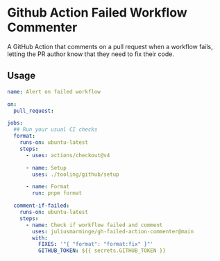 # Github Action Failed Workflow Commenter

A GitHub Action that comments on a pull request when a workflow fails,
letting the PR author know that they need to fix their code.

## Usage

```yaml
name: Alert on failed workflow

on:
  pull_request:

jobs:
  ## Run your usual CI checks
  format:
    runs-on: ubuntu-latest
    steps:
      - uses: actions/checkout@v4

      - name: Setup
        uses: ./tooling/github/setup

      - name: Format
        run: pnpm format

  comment-if-failed:
    runs-on: ubuntu-latest
    steps:
      - name: Check if workflow failed and comment
        uses: juliusmarminge/gh-failed-action-commenter@main
        with:
          FIXES: '"{ "format": "format:fix" }"'
          GITHUB_TOKEN: ${{ secrets.GITHUB_TOKEN }}
```
